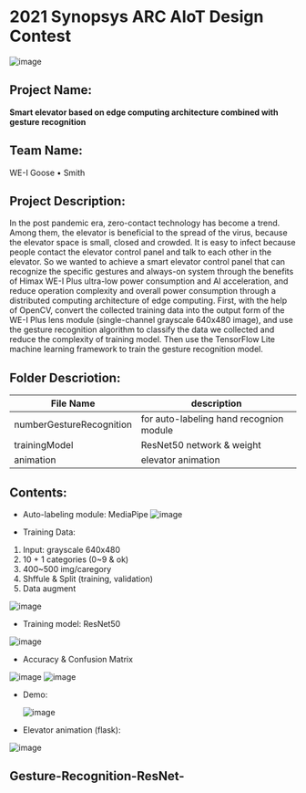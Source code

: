 # 2021 Synopsys ARC AIoT Design Contest
![image](https://user-images.githubusercontent.com/85024328/120073598-9e337a80-c0cb-11eb-91b6-afecf940a960.png)


## Project Name:
**Smart elevator based on edge computing architecture combined with gesture recognition**
## Team Name:
WE-I Goose • Smith
## Project Description:
In the post pandemic era, zero-contact technology has become a trend. Among them, the elevator is beneficial to the spread of the virus, because the elevator space is small, closed and crowded. It is easy to infect because people contact the elevator control panel and talk to each other in the elevator. So we wanted to achieve a smart elevator control panel that can recognize the specific gestures and always-on system through the benefits of Himax WE-I Plus ultra-low power consumption and AI acceleration, and reduce  operation complexity and overall power consumption through a distributed computing architecture of edge computing. First, with the help of OpenCV, convert the collected training data into the output form of the WE-I Plus lens module (single-channel grayscale 640x480 image), and use the gesture recognition algorithm to classify the data we collected and reduce the complexity of  training model. Then use the TensorFlow Lite machine learning framework to train the gesture recognition model.
## Folder Descriotion:
File Name | description
------------ | -------------
numberGestureRecognition| for auto-labeling hand recognion module
trainingModel | ResNet50 network & weight
animation | elevator animation

## Contents:
* Auto-labeling module: MediaPipe
 ![image](https://user-images.githubusercontent.com/85024328/120074141-08e5b580-c0ce-11eb-8b37-c051b1601184.png)

* Training Data:
1. Input: grayscale 640x480
2. 10 + 1 categories (0~9 & ok)
3. 400~500 img/caregory
4. Shffule & Split (training, validation)
5. Data augment
  
![image](https://user-images.githubusercontent.com/85024328/120074181-39c5ea80-c0ce-11eb-89b9-d259e0ce8781.png)



* Training model:
ResNet50

![image](https://user-images.githubusercontent.com/85024328/120074207-5e21c700-c0ce-11eb-96a2-d5f9fca245fd.png)

* Accuracy & Confusion Matrix
  
![image](https://user-images.githubusercontent.com/85024328/120074267-a4772600-c0ce-11eb-8fda-885c03c7520b.png)
![image](https://user-images.githubusercontent.com/85024328/120074293-be186d80-c0ce-11eb-8f4f-91923c39f19d.png)

* Demo:
  
  ![image](https://user-images.githubusercontent.com/85024328/120074376-26674f00-c0cf-11eb-94d7-eb143bc4ee89.png)


* Elevator animation (flask):
  
![image](https://user-images.githubusercontent.com/85024328/120074352-0c2d7100-c0cf-11eb-8317-13d3bfbff962.png)


 

## Gesture-Recognition-ResNet-
